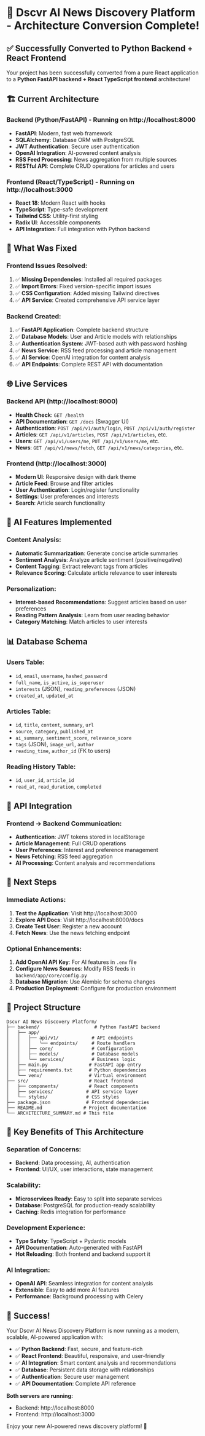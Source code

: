 # 🚀 Dscvr AI News Discovery Platform - Architecture Conversion Complete!

## ✅ Successfully Converted to Python Backend + React Frontend

Your project has been successfully converted from a pure React application to a **Python FastAPI backend + React TypeScript frontend** architecture!

## 🏗️ Current Architecture

### Backend (Python/FastAPI) - Running on http://localhost:8000
- **FastAPI**: Modern, fast web framework
- **SQLAlchemy**: Database ORM with PostgreSQL
- **JWT Authentication**: Secure user authentication
- **OpenAI Integration**: AI-powered content analysis
- **RSS Feed Processing**: News aggregation from multiple sources
- **RESTful API**: Complete CRUD operations for articles and users

### Frontend (React/TypeScript) - Running on http://localhost:3000
- **React 18**: Modern React with hooks
- **TypeScript**: Type-safe development
- **Tailwind CSS**: Utility-first styling
- **Radix UI**: Accessible components
- **API Integration**: Full integration with Python backend

## 🔧 What Was Fixed

### Frontend Issues Resolved:
1. ✅ **Missing Dependencies**: Installed all required packages
2. ✅ **Import Errors**: Fixed version-specific import issues
3. ✅ **CSS Configuration**: Added missing Tailwind directives
4. ✅ **API Service**: Created comprehensive API service layer

### Backend Created:
1. ✅ **FastAPI Application**: Complete backend structure
2. ✅ **Database Models**: User and Article models with relationships
3. ✅ **Authentication System**: JWT-based auth with password hashing
4. ✅ **News Service**: RSS feed processing and article management
5. ✅ **AI Service**: OpenAI integration for content analysis
6. ✅ **API Endpoints**: Complete REST API with documentation

## 🌐 Live Services

### Backend API (http://localhost:8000)
- **Health Check**: `GET /health`
- **API Documentation**: `GET /docs` (Swagger UI)
- **Authentication**: `POST /api/v1/auth/login`, `POST /api/v1/auth/register`
- **Articles**: `GET /api/v1/articles`, `POST /api/v1/articles`, etc.
- **Users**: `GET /api/v1/users/me`, `PUT /api/v1/users/me`, etc.
- **News**: `GET /api/v1/news/fetch`, `GET /api/v1/news/categories`, etc.

### Frontend (http://localhost:3000)
- **Modern UI**: Responsive design with dark theme
- **Article Feed**: Browse and filter articles
- **User Authentication**: Login/register functionality
- **Settings**: User preferences and interests
- **Search**: Article search functionality

## 🤖 AI Features Implemented

### Content Analysis:
- **Automatic Summarization**: Generate concise article summaries
- **Sentiment Analysis**: Analyze article sentiment (positive/negative)
- **Content Tagging**: Extract relevant tags from articles
- **Relevance Scoring**: Calculate article relevance to user interests

### Personalization:
- **Interest-based Recommendations**: Suggest articles based on user preferences
- **Reading Pattern Analysis**: Learn from user reading behavior
- **Category Matching**: Match articles to user interests

## 📊 Database Schema

### Users Table:
- `id`, `email`, `username`, `hashed_password`
- `full_name`, `is_active`, `is_superuser`
- `interests` (JSON), `reading_preferences` (JSON)
- `created_at`, `updated_at`

### Articles Table:
- `id`, `title`, `content`, `summary`, `url`
- `source`, `category`, `published_at`
- `ai_summary`, `sentiment_score`, `relevance_score`
- `tags` (JSON), `image_url`, `author`
- `reading_time`, `author_id` (FK to users)

### Reading History Table:
- `id`, `user_id`, `article_id`
- `read_at`, `read_duration`, `completed`

## 🔄 API Integration

### Frontend → Backend Communication:
- **Authentication**: JWT tokens stored in localStorage
- **Article Management**: Full CRUD operations
- **User Preferences**: Interest and preference management
- **News Fetching**: RSS feed aggregation
- **AI Processing**: Content analysis and recommendations

## 🚀 Next Steps

### Immediate Actions:
1. **Test the Application**: Visit http://localhost:3000
2. **Explore API Docs**: Visit http://localhost:8000/docs
3. **Create Test User**: Register a new account
4. **Fetch News**: Use the news fetching endpoint

### Optional Enhancements:
1. **Add OpenAI API Key**: For AI features in `.env` file
2. **Configure News Sources**: Modify RSS feeds in `backend/app/core/config.py`
3. **Database Migration**: Use Alembic for schema changes
4. **Production Deployment**: Configure for production environment

## 📁 Project Structure

```
Dscvr AI News Discovery Platform/
├── backend/                    # Python FastAPI backend
│   ├── app/
│   │   ├── api/v1/            # API endpoints
│   │   │   └── endpoints/     # Route handlers
│   │   ├── core/              # Configuration
│   │   ├── models/            # Database models
│   │   └── services/          # Business logic
│   ├── main.py               # FastAPI app entry
│   ├── requirements.txt      # Python dependencies
│   └── venv/                 # Virtual environment
├── src/                      # React frontend
│   ├── components/           # React components
│   ├── services/            # API service layer
│   └── styles/              # CSS styles
├── package.json             # Frontend dependencies
├── README.md               # Project documentation
└── ARCHITECTURE_SUMMARY.md # This file
```

## 🎯 Key Benefits of This Architecture

### Separation of Concerns:
- **Backend**: Data processing, AI, authentication
- **Frontend**: UI/UX, user interactions, state management

### Scalability:
- **Microservices Ready**: Easy to split into separate services
- **Database**: PostgreSQL for production-ready scalability
- **Caching**: Redis integration for performance

### Development Experience:
- **Type Safety**: TypeScript + Pydantic models
- **API Documentation**: Auto-generated with FastAPI
- **Hot Reloading**: Both frontend and backend support it

### AI Integration:
- **OpenAI API**: Seamless integration for content analysis
- **Extensible**: Easy to add more AI features
- **Performance**: Background processing with Celery

## 🎉 Success!

Your Dscvr AI News Discovery Platform is now running as a modern, scalable, AI-powered application with:

- ✅ **Python Backend**: Fast, secure, and feature-rich
- ✅ **React Frontend**: Beautiful, responsive, and user-friendly
- ✅ **AI Integration**: Smart content analysis and recommendations
- ✅ **Database**: Persistent data storage with relationships
- ✅ **Authentication**: Secure user management
- ✅ **API Documentation**: Complete API reference

**Both servers are running:**
- Backend: http://localhost:8000
- Frontend: http://localhost:3000

Enjoy your new AI-powered news discovery platform! 🚀
